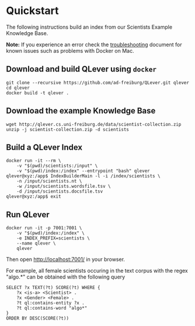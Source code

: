 # Quickstart
The following instructions build an index from our Scientists Example Knowledge
Base.

**Note:** If you experience an error check the [troubleshooting](./troubleshooting.md) document 
for known issues such as problems with Docker on Mac.

## Download and build QLever using `docker`

    git clone --recursive https://github.com/ad-freiburg/QLever.git qlever
    cd qlever
    docker build -t qlever .

## Download the example Knowledge Base

    wget http://qlever.cs.uni-freiburg.de/data/scientist-collection.zip
    unzip -j scientist-collection.zip -d scientists

## Build a QLever Index

    docker run -it --rm \
        -v "$(pwd)/scientists:/input" \
        -v "$(pwd)/index:/index" --entrypoint "bash" qlever
    qlever@xyz:/app$ IndexBuilderMain -l -i /index/scientists \
        -n /input/scientists.nt \
        -w /input/scientists.wordsfile.tsv \
        -d /input/scientists.docsfile.tsv
    qlever@xyz:/app$ exit

## Run QLever

    docker run -it -p 7001:7001 \
        -v "$(pwd)/index:/index" \
        -e INDEX_PREFIX=scientists \
        --name qlever \
        qlever

Then open [http://localhost:7001/](http://localhost:7001/) in your browser.

For example, all female scientists occuring in the text corpus with the regex
"algo.*" can be obtained with the following query

    SELECT ?x TEXT(?t) SCORE(?t) WHERE {
        ?x <is-a> <Scientist> .
        ?x <Gender> <Female> .
        ?t ql:contains-entity ?x .
        ?t ql:contains-word "algo*"
    }
    ORDER BY DESC(SCORE(?t))
